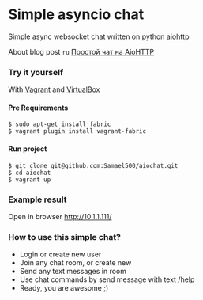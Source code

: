 Simple asyncio chat
===================

Simple async websocket chat written on python [aiohttp](http://aiohttp.readthedocs.io/en/stable/)

About blog post `ru` [Простой чат на AioHTTP](https://maks.live/articles/python/prostoi-chat-na-aiohttp/)

### Try it yourself
With [Vagrant](https://www.vagrantup.com/downloads.html) and [VirtualBox](https://www.virtualbox.org/wiki/Downloads)

#### Pre Requirements

```shell
$ sudo apt-get install fabric
$ vagrant plugin install vagrant-fabric
```

#### Run project

```
$ git clone git@github.com:Samael500/aiochat.git
$ cd aiochat
$ vagrant up
```

### Example result

Open in browser http://10.1.1.111/

### How to use this simple chat?
- Login or create new user
- Join any chat room, or create new
- Send any text messages in room
- Use chat commands by send message with text /help
- Ready, you are awesome ;)
